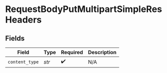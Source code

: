 # RequestBodyPutMultipartSimpleResHeaders


## Fields

| Field              | Type               | Required           | Description        |
| ------------------ | ------------------ | ------------------ | ------------------ |
| `content_type`     | *str*              | :heavy_check_mark: | N/A                |